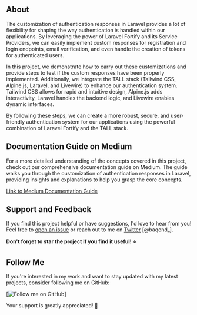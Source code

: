 ## About

The customization of authentication responses in Laravel provides a lot of flexibility for shaping the way authentication is handled within our applications. By leveraging the power of Laravel Fortify and its Service Providers, we can easily implement custom responses for registration and login endpoints, email verification, and even handle the creation of tokens for authenticated users.

In this project, we demonstrate how to carry out these customizations and provide steps to test if the custom responses have been properly implemented. Additionally, we integrate the TALL stack (Tailwind CSS, Alpine.js, Laravel, and Livewire) to enhance our authentication system. Tailwind CSS allows for rapid and intuitive design, Alpine.js adds interactivity, Laravel handles the backend logic, and Livewire enables dynamic interfaces.

By following these steps, we can create a more robust, secure, and user-friendly authentication system for our applications using the powerful combination of Laravel Fortify and the TALL stack.

## Documentation Guide on Medium

For a more detailed understanding of the concepts covered in this project, check out our comprehensive documentation guide on Medium. The guide walks you through the customization of authentication responses in Laravel, providing insights and explanations to help you grasp the core concepts.

[Link to Medium Documentation Guide](https://medium.com/@idokoemmanuel3/user-authentication-for-web-and-api-with-laravel-fortify-sanctum-and-tall-3-c48fe93906ea)


## Support and Feedback

If you find this project helpful or have suggestions, I'd love to hear from you! Feel free to [open an issue](https://github.com/idoko-emmanuel/laravel-fortify-sanctum-auth/issues) or reach out to me on [Twitter](https://twitter.com/baqend_) [@baqend_].

**Don't forget to star the project if you find it useful! ⭐️**

## Follow Me

If you're interested in my work and want to stay updated with my latest projects, consider following me on GitHub:

[![Follow me on GitHub](https://github.com/idoko-emmanuel)]

Your support is greatly appreciated! 🙌
